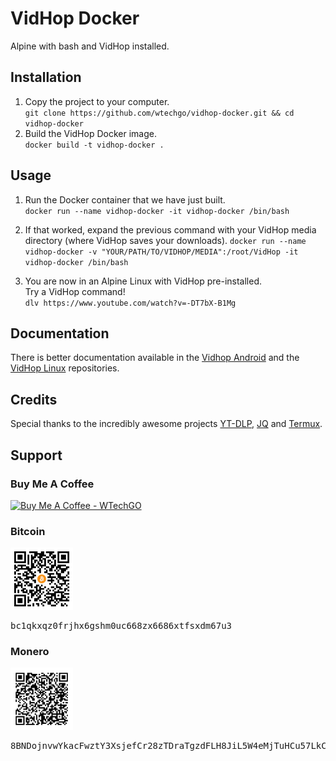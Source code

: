 # VidHop Docker

Alpine with bash and VidHop installed.

## Installation

1. Copy the project to your computer.  
   `git clone https://github.com/wtechgo/vidhop-docker.git && cd vidhop-docker` 
2. Build the VidHop Docker image.  
`docker build -t vidhop-docker .`
   
## Usage

1. Run the Docker container that we have just built.  
`docker run --name vidhop-docker -it vidhop-docker /bin/bash`

2. If that worked, expand the previous command with your VidHop media directory (where VidHop saves your downloads).
`docker run --name vidhop-docker -v "YOUR/PATH/TO/VIDHOP/MEDIA":/root/VidHop -it vidhop-docker /bin/bash`

3. You are now in an Alpine Linux with VidHop pre-installed.  
   Try a VidHop command!  
`dlv https://www.youtube.com/watch?v=-DT7bX-B1Mg`


## Documentation

There is better documentation available in the [Vidhop Android](https://github.com/wtechgo/vidhop-android) 
and the [VidHop Linux](https://github.com/wtechgo/vidhop-linux) repositories.


## Credits

Special thanks to the incredibly awesome projects [YT-DLP](https://github.com/yt-dlp/yt-dlp),
[JQ](https://github.com/stedolan/jq) and [Termux](https://f-droid.org/en/packages/com.termux/).

## Support

<h3>Buy Me A Coffee</h3>
<a href="https://www.buymeacoffee.com/wtechgo">
<img src="https://www.buymeacoffee.com/assets/img/custom_images/orange_img.png" alt="Buy Me A Coffee - WTechGO" width="150" />
</a>
<h3>Bitcoin</h3>
<a href="https://github.com/wtechgo/vidhop-android/blob/master/img/qr_bitcoin_wtechgo.png?raw=true">
<img src="https://github.com/wtechgo/vidhop-android/blob/master/img/qr_bitcoin_wtechgo.png?raw=true" alt="Bitcoin" width="100"/>
</a>
<pre>bc1qkxqz0frjhx6gshm0uc668zx6686xtfsxdm67u3</pre>
<h3>Monero</h3>
<a href="https://github.com/wtechgo/vidhop-android/blob/master/img/qr_monero_wtechgo.png?raw=true">
<img src="https://github.com/wtechgo/vidhop-android/blob/master/img/qr_monero_wtechgo.png?raw=true" alt="Monero" width="100" />
</a>
<pre>8BNDojnvwYkacFwztY3XsjefCr28zTDraTgzdFLH8JiL5W4eMjTuHCu57LkCy9UHKHZfGzWDo6ErDYDP4jBK814aG2T8z8c</pre>
   